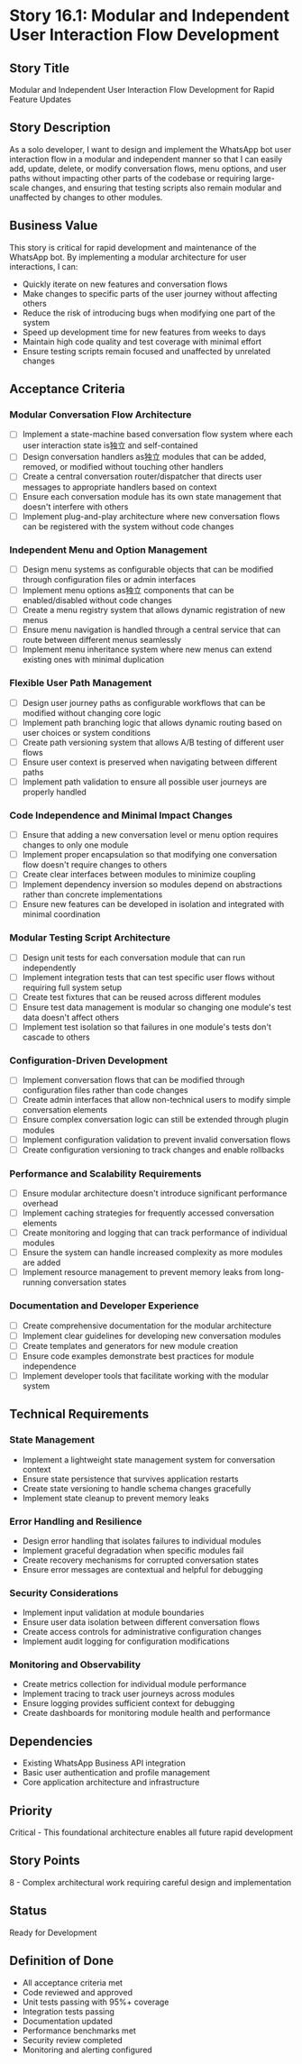 # Story 16.1: Modular and Independent User Interaction Flow Development

## Story Title
Modular and Independent User Interaction Flow Development for Rapid Feature Updates

## Story Description
As a solo developer, I want to design and implement the WhatsApp bot user interaction flow in a modular and independent manner so that I can easily add, update, delete, or modify conversation flows, menu options, and user paths without impacting other parts of the codebase or requiring large-scale changes, and ensuring that testing scripts also remain modular and unaffected by changes to other modules.

## Business Value
This story is critical for rapid development and maintenance of the WhatsApp bot. By implementing a modular architecture for user interactions, I can:
- Quickly iterate on new features and conversation flows
- Make changes to specific parts of the user journey without affecting others
- Reduce the risk of introducing bugs when modifying one part of the system
- Speed up development time for new features from weeks to days
- Maintain high code quality and test coverage with minimal effort
- Ensure testing scripts remain focused and unaffected by unrelated changes

## Acceptance Criteria

### Modular Conversation Flow Architecture
- [ ] Implement a state-machine based conversation flow system where each user interaction state is独立 and self-contained
- [ ] Design conversation handlers as独立 modules that can be added, removed, or modified without touching other handlers
- [ ] Create a central conversation router/dispatcher that directs user messages to appropriate handlers based on context
- [ ] Ensure each conversation module has its own state management that doesn't interfere with others
- [ ] Implement plug-and-play architecture where new conversation flows can be registered with the system without code changes

### Independent Menu and Option Management
- [ ] Design menu systems as configurable objects that can be modified through configuration files or admin interfaces
- [ ] Implement menu options as独立 components that can be enabled/disabled without code changes
- [ ] Create a menu registry system that allows dynamic registration of new menus
- [ ] Ensure menu navigation is handled through a central service that can route between different menus seamlessly
- [ ] Implement menu inheritance system where new menus can extend existing ones with minimal duplication

### Flexible User Path Management
- [ ] Design user journey paths as configurable workflows that can be modified without changing core logic
- [ ] Implement path branching logic that allows dynamic routing based on user choices or system conditions
- [ ] Create path versioning system that allows A/B testing of different user flows
- [ ] Ensure user context is preserved when navigating between different paths
- [ ] Implement path validation to ensure all possible user journeys are properly handled

### Code Independence and Minimal Impact Changes
- [ ] Ensure that adding a new conversation level or menu option requires changes to only one module
- [ ] Implement proper encapsulation so that modifying one conversation flow doesn't require changes to others
- [ ] Create clear interfaces between modules to minimize coupling
- [ ] Implement dependency inversion so modules depend on abstractions rather than concrete implementations
- [ ] Ensure new features can be developed in isolation and integrated with minimal coordination

### Modular Testing Script Architecture
- [ ] Design unit tests for each conversation module that can run independently
- [ ] Implement integration tests that can test specific user flows without requiring full system setup
- [ ] Create test fixtures that can be reused across different modules
- [ ] Ensure test data management is modular so changing one module's test data doesn't affect others
- [ ] Implement test isolation so that failures in one module's tests don't cascade to others

### Configuration-Driven Development
- [ ] Implement conversation flows that can be modified through configuration files rather than code changes
- [ ] Create admin interfaces that allow non-technical users to modify simple conversation elements
- [ ] Ensure complex conversation logic can still be extended through plugin modules
- [ ] Implement configuration validation to prevent invalid conversation flows
- [ ] Create configuration versioning to track changes and enable rollbacks

### Performance and Scalability Requirements
- [ ] Ensure modular architecture doesn't introduce significant performance overhead
- [ ] Implement caching strategies for frequently accessed conversation elements
- [ ] Create monitoring and logging that can track performance of individual modules
- [ ] Ensure the system can handle increased complexity as more modules are added
- [ ] Implement resource management to prevent memory leaks from long-running conversation states

### Documentation and Developer Experience
- [ ] Create comprehensive documentation for the modular architecture
- [ ] Implement clear guidelines for developing new conversation modules
- [ ] Create templates and generators for new module creation
- [ ] Ensure code examples demonstrate best practices for module independence
- [ ] Implement developer tools that facilitate working with the modular system

## Technical Requirements

### State Management
- Implement a lightweight state management system for conversation context
- Ensure state persistence that survives application restarts
- Create state versioning to handle schema changes gracefully
- Implement state cleanup to prevent memory leaks

### Error Handling and Resilience
- Design error handling that isolates failures to individual modules
- Implement graceful degradation when specific modules fail
- Create recovery mechanisms for corrupted conversation states
- Ensure error messages are contextual and helpful for debugging

### Security Considerations
- Implement input validation at module boundaries
- Ensure user data isolation between different conversation flows
- Create access controls for administrative configuration changes
- Implement audit logging for configuration modifications

### Monitoring and Observability
- Create metrics collection for individual module performance
- Implement tracing to track user journeys across modules
- Ensure logging provides sufficient context for debugging
- Create dashboards for monitoring module health and performance

## Dependencies
- Existing WhatsApp Business API integration
- Basic user authentication and profile management
- Core application architecture and infrastructure

## Priority
Critical - This foundational architecture enables all future rapid development

## Story Points
8 - Complex architectural work requiring careful design and implementation

## Status
Ready for Development

## Definition of Done
- All acceptance criteria met
- Code reviewed and approved
- Unit tests passing with 95%+ coverage
- Integration tests passing
- Documentation updated
- Performance benchmarks met
- Security review completed
- Monitoring and alerting configured
